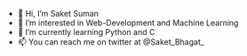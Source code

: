 - 👋 Hi, I’m Saket Suman
- 👀 I’m interested in Web-Development and Machine Learning
- 🌱 I’m currently learning Python and C
- 📫 You can reach me on twitter at @Saket_Bhagat_

<!---
SaketSuman98/SaketSuman98 is a ✨ special ✨ repository because its `README.md` (this file) appears on your GitHub profile.
You can click the Preview link to take a look at your changes.
--->
